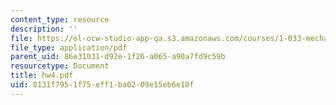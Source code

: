 ```yaml
---
content_type: resource
description: ''
file: https://ol-ocw-studio-app-qa.s3.amazonaws.com/courses/1-033-mechanics-of-material-systems-an-energy-approach-fall-2003/8131f7951f75eff1ba0209e15eb6e10f_hw4.pdf
file_type: application/pdf
parent_uid: 86e31031-d92e-1f26-a065-a90a7fd9c59b
resourcetype: Document
title: hw4.pdf
uid: 8131f795-1f75-eff1-ba02-09e15eb6e10f
---
```

